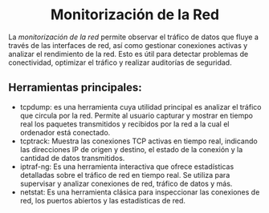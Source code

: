 # <h1 align="center"> Monitorización de la Red </h> 

La *monitorización de la red* permite observar el tráfico de datos que fluye a través de las interfaces de red, así como gestionar conexiones activas y analizar el rendimiento de la red. Esto es útil para detectar problemas de conectividad, optimizar el tráfico y realizar auditorías de seguridad. 

## **Herramientas principales:** 

- tcpdump: es una herramienta cuya utilidad principal es analizar el tráfico que circula por la red. Permite al usuario capturar y mostrar en tiempo real los paquetes transmitidos y recibidos por la red a la cual el ordenador está conectado. 
- tcptrack: Muestra las conexiones TCP activas en tiempo real, indicando las direcciones IP de origen y destino, el estado de la conexión y la cantidad de datos transmitidos. 
- iptraf-ng: Es una herramienta interactiva que ofrece estadísticas detalladas sobre el tráfico de red en tiempo real. Se utiliza para supervisar y analizar conexiones de red, tráfico de datos y más. 
- netstat: Es una herramienta clásica para inspeccionar las conexiones de red, los puertos abiertos y las estadísticas de red.
